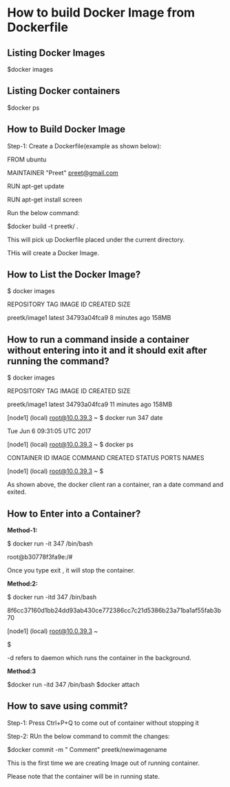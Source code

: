 
<h1> How to build Docker Image from Dockerfile</h1>

## Listing Docker Images


$docker images


## Listing Docker containers

$docker ps 



## How to Build Docker Image


Step-1: Create a Dockerfile(example as shown below):

FROM ubuntu

MAINTAINER "Preet" <preet@gmail.com>



RUN apt-get update

RUN apt-get install screen

Run the below command:

$docker build -t preetk/<imagename> .

This will pick up Dockerfile placed under the current directory.

THis will create a Docker Image.

## How to List the Docker Image?


$ docker images

REPOSITORY          TAG                 IMAGE ID            CREATED             SIZE

preetk/image1       latest              34793a04fca9        8 minutes ago       158MB


## How to run a command inside a container without entering into it and it should exit after running the command?

$ docker images

REPOSITORY          TAG                 IMAGE ID            CREATED             SIZE

preetk/image1       latest              34793a04fca9        11 minutes ago      158MB

[node1] (local) root@10.0.39.3 ~
$ docker run 347 date

Tue Jun  6 09:31:05 UTC 2017


[node1] (local) root@10.0.39.3 ~
$ docker ps

CONTAINER ID        IMAGE               COMMAND             CREATED             STATUS
     PORTS               NAMES

[node1] (local) root@10.0.39.3 ~
$


As shown above, the docker client ran a container, ran a date command and exited.

## How to Enter into a Container?

<b>Method-1:</b>

$ docker run -it 347 /bin/bash

root@b30778f3fa9e:/#


Once you type exit , it will stop the container.


<b>Method:2:</b>

$ docker run -itd 347 /bin/bash

8f6cc37160d1bb24dd93ab430ce772386cc7c21d5386b23a71ba1af55fab3b70

[node1] (local) root@10.0.39.3 ~

$

-d refers to daemon which runs the container in the background.


<b> Method:3</b>

$docker run -itd 347 /bin/bash
$docker attach <containerid>


## How to save using commit?


Step-1: Press Ctrl+P+Q to come out of container without stopping it

Step-2: RUn the below command to commit the changes:

$docker commit -m " Comment" <container-id> preetk/newimagename

This is the first time we are creating Image out of running container.

Please note that the container will be in running state.





